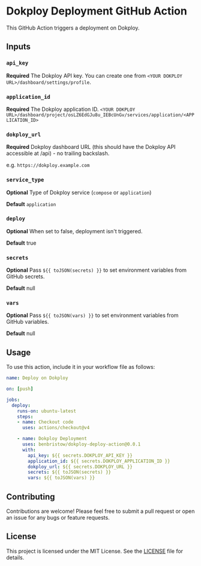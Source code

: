 # Dokploy Deployment GitHub Action

This GitHub Action triggers a deployment on Dokploy.

## Inputs

### `api_key`

**Required** The Dokploy API key. You can create one from `<YOUR DOKPLOY URL>/dashboard/settings/profile`.

### `application_id`

**Required** The Dokploy application ID. `<YOUR DOKPLOY URL>/dashboard/project/osLZ6EdGJu8u_IEBcUnGv/services/application/<APPLICATION_ID>`

### `dokploy_url`

**Required** Dokploy dashboard URL (this should have the Dokploy API accessible at /api) - no trailing backslash.

e.g. `https://dokploy.example.com`


### `service_type`

**Optional** Type of Dokploy service (`compose` or `application`)

**Default** `application`

### `deploy`

**Optional** When set to false, deployment isn't triggered. 

**Default** true

### `secrets`

**Optional** Pass `${{ toJSON(secrets) }}` to set environment variables from GitHub secrets.

**Default** null

### `vars`

**Optional** Pass `${{ toJSON(vars) }}` to set environment variables from GitHub variables.

**Default** null

## Usage

To use this action, include it in your workflow file as follows:

```yaml
name: Deploy on Dokploy

on: [push]

jobs:
  deploy:
    runs-on: ubuntu-latest
    steps:
    - name: Checkout code
      uses: actions/checkout@v4

    - name: Dokploy Deployment
      uses: benbristow/dokploy-deploy-action@0.0.1
      with:
        api_key: ${{ secrets.DOKPLOY_API_KEY }}
        application_id: ${{ secrets.DOKPLOY_APPLICATION_ID }}
        dokploy_url: ${{ secrets.DOKPLOY_URL }}
        secrets: ${{ toJSON(secrets) }}
        vars: ${{ toJSON(vars) }}
```

## Contributing

Contributions are welcome! Please feel free to submit a pull request or open an issue for any bugs or feature requests.


## License

This project is licensed under the MIT License. See the [LICENSE](LICENSE) file for details.
